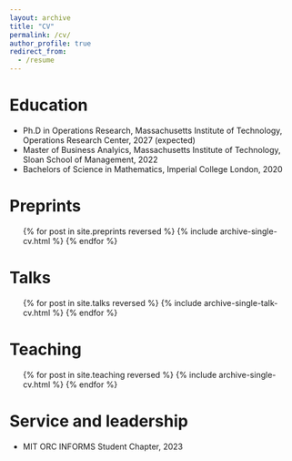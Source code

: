 ```yaml
---
layout: archive
title: "CV"
permalink: /cv/
author_profile: true
redirect_from:
  - /resume
---
```


Education
======
* Ph.D in Operations Research, Massachusetts Institute of Technology, Operations Research Center, 2027 (expected)
* Master of Business Analyics, Massachusetts Institute of Technology, Sloan School of Management, 2022
* Bachelors of Science in Mathematics, Imperial College London, 2020

Preprints
======
<ul>{% for post in site.preprints reversed %}
  {% include archive-single-cv.html %}
{% endfor %}</ul>

<!-- Publications
======
<ul>{% for post in site.publications reversed %}
  {% include archive-single-cv.html %}
{% endfor %}</ul> -->
  
Talks
======
<ul>{% for post in site.talks reversed %}
  {% include archive-single-talk-cv.html %}
{% endfor %}</ul>
  
Teaching
======
<ul>{% for post in site.teaching reversed %}
  {% include archive-single-cv.html %}
{% endfor %}</ul>
  
Service and leadership
======
* MIT ORC INFORMS Student Chapter, 2023
